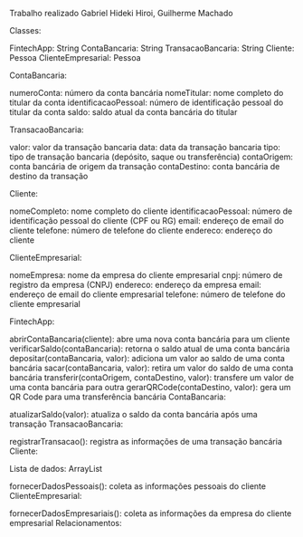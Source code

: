 Trabalho realizado Gabriel Hideki Hiroi, Guilherme Machado

Classes:

FintechApp: String
ContaBancaria: String
TransacaoBancaria: String
Cliente: Pessoa
ClienteEmpresarial: Pessoa


ContaBancaria:

numeroConta: número da conta bancária
nomeTitular: nome completo do titular da conta
identificacaoPessoal: número de identificação pessoal do titular da conta
saldo: saldo atual da conta bancária do titular

TransacaoBancaria:

valor: valor da transação bancaria
data: data da transação bancaria
tipo: tipo de transação bancaria (depósito, saque ou transferência)
contaOrigem: conta bancária de origem da transação
contaDestino: conta bancária de destino da transação

Cliente:

nomeCompleto: nome completo do cliente
identificacaoPessoal: número de identificação pessoal do cliente (CPF ou RG)
email: endereço de email do cliente
telefone: número de telefone do cliente
endereco: endereço do cliente

ClienteEmpresarial:

nomeEmpresa: nome da empresa do cliente empresarial
cnpj: número de registro da empresa (CNPJ)
endereco: endereço da empresa
email: endereço de email do cliente empresarial
telefone: número de telefone do cliente empresarial


FintechApp:

abrirContaBancaria(cliente): abre uma nova conta bancária para um cliente
verificarSaldo(contaBancaria): retorna o saldo atual de uma conta bancária
depositar(contaBancaria, valor): adiciona um valor ao saldo de uma conta bancária
sacar(contaBancaria, valor): retira um valor do saldo de uma conta bancária
transferir(contaOrigem, contaDestino, valor): transfere um valor de uma conta bancária para outra
gerarQRCode(contaDestino, valor): gera um QR Code para uma transferência bancária
ContaBancaria:

atualizarSaldo(valor): atualiza o saldo da conta bancária após uma transação
TransacaoBancaria:

registrarTransacao(): registra as informações de uma transação bancária
Cliente:

Lista de dados: ArrayList<dados>

fornecerDadosPessoais(): coleta as informações pessoais do cliente
ClienteEmpresarial:

fornecerDadosEmpresariais(): coleta as informações da empresa do cliente empresarial
Relacionamentos:
